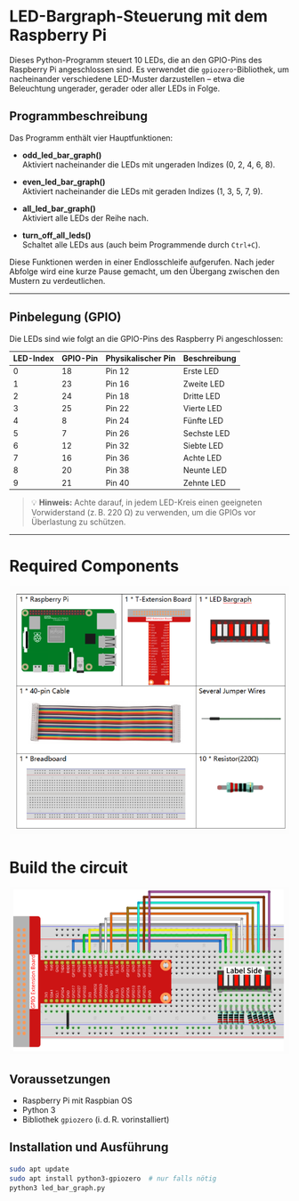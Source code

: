 # LED-Bargraph-Steuerung mit dem Raspberry Pi

Dieses Python-Programm steuert 10 LEDs, die an den GPIO-Pins des Raspberry Pi angeschlossen sind. Es verwendet die `gpiozero`-Bibliothek, um nacheinander verschiedene LED-Muster darzustellen – etwa die Beleuchtung ungerader, gerader oder aller LEDs in Folge.

## Programmbeschreibung

Das Programm enthält vier Hauptfunktionen:

- **odd_led_bar_graph()**  
  Aktiviert nacheinander die LEDs mit ungeraden Indizes (0, 2, 4, 6, 8).

- **even_led_bar_graph()**  
  Aktiviert nacheinander die LEDs mit geraden Indizes (1, 3, 5, 7, 9).

- **all_led_bar_graph()**  
  Aktiviert alle LEDs der Reihe nach.

- **turn_off_all_leds()**  
  Schaltet alle LEDs aus (auch beim Programmende durch `Ctrl+C`).

Diese Funktionen werden in einer Endlosschleife aufgerufen. Nach jeder Abfolge wird eine kurze Pause gemacht, um den Übergang zwischen den Mustern zu verdeutlichen.

---

## Pinbelegung (GPIO)

Die LEDs sind wie folgt an die GPIO-Pins des Raspberry Pi angeschlossen:

| LED-Index | GPIO-Pin | Physikalischer Pin | Beschreibung       |
|-----------|----------|--------------------|--------------------|
| 0         | 18       | Pin 12             | Erste LED          |
| 1         | 23       | Pin 16             | Zweite LED         |
| 2         | 24       | Pin 18             | Dritte LED         |
| 3         | 25       | Pin 22             | Vierte LED         |
| 4         | 8        | Pin 24             | Fünfte LED         |
| 5         | 7        | Pin 26             | Sechste LED        |
| 6         | 12       | Pin 32             | Siebte LED         |
| 7         | 16       | Pin 36             | Achte LED          |
| 8         | 20       | Pin 38             | Neunte LED         |
| 9         | 21       | Pin 40             | Zehnte LED         |

> 💡 **Hinweis:** Achte darauf, in jedem LED-Kreis einen geeigneten Vorwiderstand (z. B. 220 Ω) zu verwenden, um die GPIOs vor Überlastung zu schützen.

---

# Required Components
![Diagram](https://raw.githubusercontent.com/CodeByHusen/Embedded-Systems-/main/Projects%20in%20Python/LED-Bar-Graph/pictures/Required%20Components.png)

# Build the circuit
![Diagram](https://raw.githubusercontent.com/CodeByHusen/Embedded-Systems-/main/Projects%20in%20Python/LED-Bar-Graph/pictures/Build%20the%20circuit.png)

## Voraussetzungen

- Raspberry Pi mit Raspbian OS
- Python 3
- Bibliothek `gpiozero` (i. d. R. vorinstalliert)

## Installation und Ausführung

```bash
sudo apt update
sudo apt install python3-gpiozero  # nur falls nötig
python3 led_bar_graph.py
